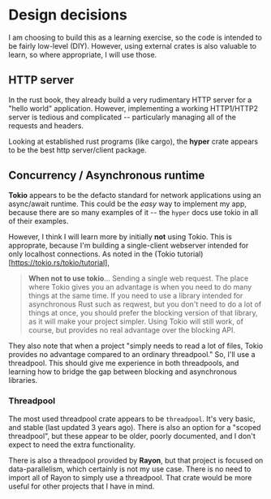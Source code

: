 # Design decisions

I am choosing to build this as a learning exercise, so the code is intended to
be fairly low-level (DIY). However, using external crates is also valuable to
learn, so where appropriate, I will use those.

## HTTP server

In the rust book, they already build a very rudimentary HTTP server for a "hello
world" application. However, implementing a working HTTP1/HTTP2 server is
tedious and complicated -- particularly managing all of the requests and
headers.

Looking at established rust programs (like cargo), the **hyper** crate appears
to be the best http server/client package.

## Concurrency / Asynchronous runtime

**Tokio** appears to be the defacto standard for network applications using an
async/await runtime. This could be the *easy* way to implement my app, because
there are so many examples of it -- the `hyper` docs use tokio in all of their
examples.

However, I think I will learn more by initially **not** using Tokio. This is
approprate, because I'm building a single-client webserver intended for only
localhost connections. As noted in the (Tokio tutorial)[https://tokio.rs/tokio/tutorial], 

> **When not to use tokio**...
> Sending a single web request. The place where Tokio gives you an advantage is
> when you need to do many things at the same time. If you need to use a library
> intended for asynchronous Rust such as reqwest, but you don't need to do a lot
> of things at once, you should prefer the blocking version of that library, as
> it will make your project simpler. Using Tokio will still work, of course, but
> provides no real advantage over the blocking API.

They also note that when a project "simply needs to read a lot of files, Tokio
provides no advantage compared to an ordinary threadpool." So, I'll use a
threadpool. This should give me experience in both threadpools, and learning how
to bridge the gap between blocking and asynchronous libraries.

### Threadpool

The most used threadpool crate appears to be `threadpool`. It's very basic, and
stable (last updated 3 years ago). There is also an option for a "scoped
threadpool", but these appear to be older, poorly documented, and I don't expect
to need the extra functionality.

There is also a threadpool provided by **Rayon**, but that project is focused on
data-parallelism, which certainly is not my use case. There is no need to import
all of Rayon to simply use a threadpool. That crate would be more
useful for other projects that I have in mind.
